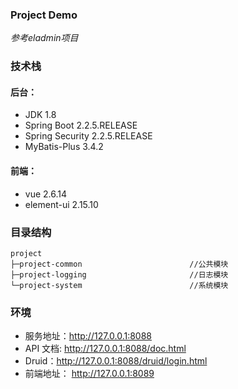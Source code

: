 ### Project Demo
*参考eladmin项目*

### 技术栈
#### 后台：
- JDK 1.8
- Spring Boot 2.2.5.RELEASE
- Spring Security 2.2.5.RELEASE
- MyBatis-Plus 3.4.2

#### 前端：
- vue 2.6.14
- element-ui 2.15.10

### 目录结构
```
project
├─project-common                        //公共模块
├─project-logging                       //日志模块
└─project-system                        //系统模块
```

### 环境
- 服务地址：http://127.0.0.1:8088
- API 文档: http://127.0.0.1:8088/doc.html
- Druid：http://127.0.0.1:8088/druid/login.html
- 前端地址： http://127.0.0.1:8089